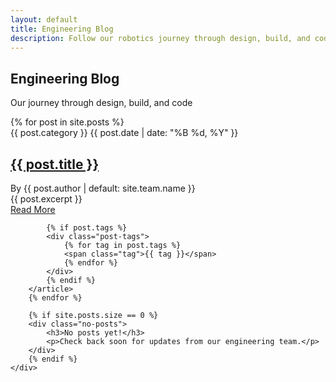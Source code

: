 ```yaml
---
layout: default
title: Engineering Blog
description: Follow our robotics journey through design, build, and code
---
```


<!-- Page Header -->
<section class="page-header">
    <div class="container">
        <h1>Engineering Blog</h1>
        <p>Our journey through design, build, and code</p>
    </div>
</section>

<!-- Blog Posts List -->
<section class="blog-section">
    <div class="container">
        {% for post in site.posts %}
        <article class="blog-post">
            <div class="post-header">
                <span class="post-category">{{ post.category }}</span>
                <span class="post-date">{{ post.date | date: "%B %d, %Y" }}</span>
            </div>
            <h2><a href="{{ post.url | relative_url }}">{{ post.title }}</a></h2>
            <div class="post-author">By {{ post.author | default: site.team.name }}</div>
            <div class="post-excerpt">
                {{ post.excerpt }}
            </div>
            <a href="{{ post.url | relative_url }}" class="btn btn-primary">Read More</a>
            
            {% if post.tags %}
            <div class="post-tags">
                {% for tag in post.tags %}
                <span class="tag">{{ tag }}</span>
                {% endfor %}
            </div>
            {% endif %}
        </article>
        {% endfor %}
        
        {% if site.posts.size == 0 %}
        <div class="no-posts">
            <h3>No posts yet!</h3>
            <p>Check back soon for updates from our engineering team.</p>
        </div>
        {% endif %}
    </div>
</section>

